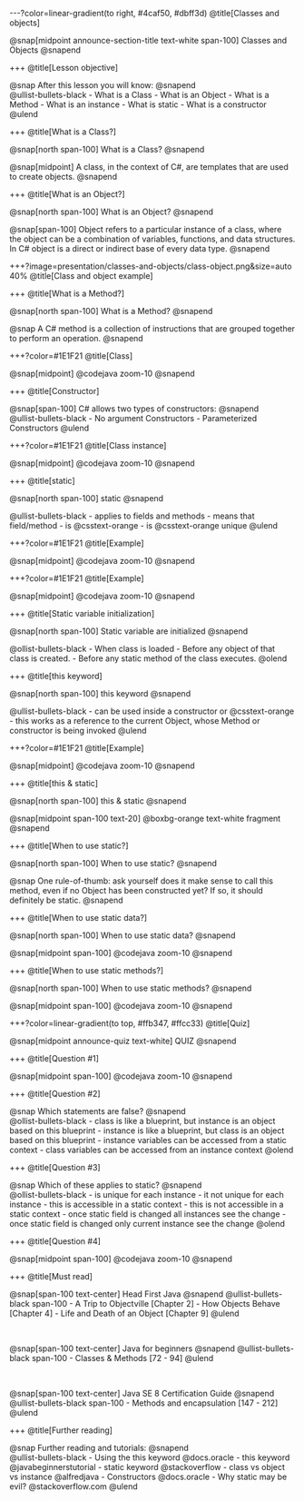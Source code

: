 ---?color=linear-gradient(to right, #4caf50, #dbff3d) @title[Classes and objects]

@snap[midpoint announce-section-title text-white span-100] Classes and Objects @snapend

+++ @title[Lesson objective]

@snap After this lesson you will know: @snapend <br/> @ullist-bullets-black - What is a Class - What is an Object - What is a Method - What is an instance - What is static - What is a constructor @ulend

+++ @title[What is a Class?]

@snap[north span-100] What is a Class? @snapend

@snap[midpoint]
    A class, in the context of C#, are templates that are used to create objects. 
@snapend

+++ @title[What is an Object?]

@snap[north span-100] What is an Object? @snapend

@snap[span-100]
Object refers to a particular instance of a class, where the object can be a combination of variables, functions, and data structures.
In C# object is a direct or indirect base of every data type.
@snapend

+++?image=presentation/classes-and-objects/class-object.png&size=auto 40% @title[Class and object example]

+++ @title[What is a Method?]

@snap[north span-100] What is a Method? @snapend

@snap
 A C# method is a collection of instructions that are grouped together to perform an operation. 
 @snapend

+++?color=#1E1F21 @title[Class]

@snap[midpoint] @codejava zoom-10 @snapend

+++ @title[Constructor]

@snap[span-100] C# allows two types of constructors: @snapend <br/> @ullist-bullets-black - No argument Constructors - Parameterized Constructors @ulend

+++?color=#1E1F21 @title[Class instance]

@snap[midpoint] @codejava zoom-10 @snapend

+++ @title[static]

@snap[north span-100] static @snapend

@ullist-bullets-black - applies to fields and methods - means that field/method - is @csstext-orange - is @csstext-orange unique @ulend

+++?color=#1E1F21 @title[Example]

@snap[midpoint] @codejava zoom-10 @snapend

+++?color=#1E1F21 @title[Example]

@snap[midpoint] @codejava zoom-10 @snapend

+++ @title[Static variable initialization]

@snap[north span-100] Static variable are initialized @snapend

@ollist-bullets-black - When class is loaded - Before any object of that class is created. - Before any static method of the class executes. @olend

+++ @title[this keyword]

@snap[north span-100] this keyword @snapend

@ullist-bullets-black - can be used inside a constructor or @csstext-orange - this works as a reference to the current Object, whose Method or constructor is being invoked @ulend

+++?color=#1E1F21 @title[Example]

@snap[midpoint] @codejava zoom-10 @snapend

+++ @title[this & static]

@snap[north span-100] this & static @snapend

@snap[midpoint span-100 text-20] @boxbg-orange text-white fragment @snapend

+++ @title[When to use static?]

@snap[north span-100] When to use static? @snapend

@snap One rule-of-thumb: ask yourself does it make sense to call this method, even if no Object has been constructed yet? If so, it should definitely be static. @snapend

+++ @title[When to use static data?]

@snap[north span-100] When to use static data? @snapend

@snap[midpoint span-100] @codejava zoom-10 @snapend

+++ @title[When to use static methods?]

@snap[north span-100] When to use static methods? @snapend

@snap[midpoint span-100] @codejava zoom-10 @snapend

+++?color=linear-gradient(to top, #ffb347, #ffcc33) @title[Quiz]

@snap[midpoint announce-quiz text-white] QUIZ @snapend

+++ @title[Question #1]

@snap[midpoint span-100] @codejava zoom-10 @snapend

+++ @title[Question #2]

@snap Which statements are false? @snapend <br/> @ollist-bullets-black - class is like a blueprint, but instance is an object based on this blueprint - instance is like a blueprint, but class is an object based on this blueprint - instance variables can be accessed from a static context - class variables can be accessed from an instance context @olend

+++ @title[Question #3]

@snap Which of these applies to static? @snapend <br/> @ollist-bullets-black - is unique for each instance - it not unique for each instance - this is accessible in a static context - this is not accessible in a static context - once static field is changed all instances see the change - once static field is changed only current instance see the change @olend

+++ @title[Question #4]

@snap[midpoint span-100] @codejava zoom-10 @snapend

+++ @title[Must read]

@snap[span-100 text-center] Head First Java @snapend @ullist-bullets-black span-100 - A Trip to Objectville [Chapter 2] - How Objects Behave [Chapter 4] - Life and Death of an Object [Chapter 9] @ulend

<br/>

@snap[span-100 text-center] Java for beginners @snapend @ullist-bullets-black span-100 - Classes & Methods [72 - 94] @ulend

<br/>

@snap[span-100 text-center] Java SE 8 Certification Guide @snapend @ullist-bullets-black span-100 - Methods and encapsulation [147 - 212] @ulend

+++ @title[Further reading]

@snap Further reading and tutorials: @snapend <br/> @ullist-bullets-black - Using the this keyword @docs.oracle - this keyword @javabeginnerstutorial - static keyword @stackoverflow - class vs object vs instance @alfredjava - Constructors @docs.oracle - Why static may be evil? @stackoverflow.com @ulend